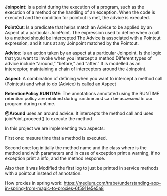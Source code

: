 
**Joinpoint**: Is a point during the execution of a program, such as the execution of a method or the handling of an exception. When the code is executed and the condition for pointcut is met, the advice is executed. 

**PointCut**: Is a predicate that helps match an Advice to be applied by an Aspect at a particular JoinPoint. The expression used to define when a call to a method should be intercepted
The Advice is associated with a Pointcut expression, and it runs at any Joinpoint matched by the Pointcut.

**Advice**: Is an action taken by an aspect at a particular Joinpoint. Is the logic that you want to invoke when you intercept a method
Different types of advice include “around,” “before,” and “after.”  It is modelled as an interceptor, maintaining a chain of interceptors around the Joinpoint.

**Aspect**: A combination of defining when you want to intercept a method call (Pointcut) and what to do (Advice) is called an Aspect

**RetentionPolicy.RUNTIME**: The annotations annotated using the RUNTIME retention policy are retained during runtime and can be accessed in our program during runtime.

**@Around** uses an around advice. It intercepts the method call and uses joinPoint.proceed() to execute the method

In this project we are implementing two aspects:

First one: mesure time that a method is executed.

Second one: log initially the method name and the class where is the method and with parameters and in case of exception print a warning, if no exception print a info, and the method response.

Also then it was Modified the first log to just be printed in service methods with a pointcut instead of annotation. 

How proxies in spring work:
https://medium.com/trabe/understanding-aop-in-spring-from-magic-to-proxies-6f5911e5e5a8